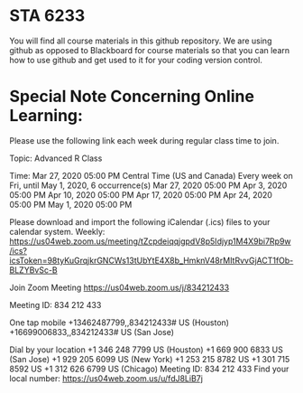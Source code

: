 # STA 6233

You will find all course materials in this github repository. We are using github as opposed to Blackboard for course materials so that you can learn how to use github and get used to it for your coding version control.

# Special Note Concerning Online Learning:

Please use the following link each week during regular class time to join.

Topic: Advanced R Class

Time: Mar 27, 2020 05:00 PM Central Time (US and Canada)
        Every week on Fri, until May 1, 2020, 6 occurrence(s)
        Mar 27, 2020 05:00 PM
        Apr 3, 2020 05:00 PM
        Apr 10, 2020 05:00 PM
        Apr 17, 2020 05:00 PM
        Apr 24, 2020 05:00 PM
        May 1, 2020 05:00 PM

Please download and import the following iCalendar (.ics) files to your calendar system.
Weekly: https://us04web.zoom.us/meeting/tZcpdeiqqjgpdV8p5Idjyp1M4X9bi7Rp9w/ics?icsToken=98tyKuGrqjkrGNCWs13tUbYtE4X8b_HmknV48rMItRvvGjACT1fOb-BLZYBvSc-B

Join Zoom Meeting
https://us04web.zoom.us/j/834212433 

Meeting ID: 834 212 433

One tap mobile
+13462487799,,834212433# US (Houston)
+16699006833,,834212433# US (San Jose)

Dial by your location
        +1 346 248 7799 US (Houston)
        +1 669 900 6833 US (San Jose)
        +1 929 205 6099 US (New York)
        +1 253 215 8782 US
        +1 301 715 8592 US
        +1 312 626 6799 US (Chicago)
Meeting ID: 834 212 433
Find your local number: https://us04web.zoom.us/u/fdJ8LiB7j



